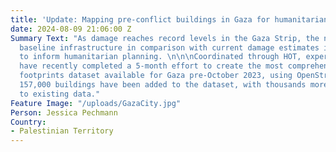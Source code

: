```yaml
---
title: 'Update: Mapping pre-conflict buildings in Gaza for humanitarian analysis'
date: 2024-08-09 21:06:00 Z
Summary Text: "As damage reaches record levels in the Gaza Strip, the need to understand
  baseline infrastructure in comparison with current damage estimates is critical
  to inform humanitarian planning. \n\n\nCoordinated through HOT, expert volunteers
  have recently completed a 5-month effort to create the most comprehensive building
  footprints dataset available for Gaza pre-October 2023, using OpenStreetMap. Over
  157,000 buildings have been added to the dataset, with thousands more improvements
  to existing data."
Feature Image: "/uploads/GazaCity.jpg"
Person: Jessica Pechmann
Country:
- Palestinian Territory
---
```


<html lang="en">
<head>
    <style>
        .image-container {
            display: flex;
            justify-content: center; 
            margin: 20px 0;
        }

        .image-container img {
            width: 80%; 
            height: auto; 
        }

        .image-container2 {
            display: flex;
            justify-content: center; 
            margin: 20px 0;
        }

        .image-container2 img {
            width: 65%; 
            height: auto; 
        }

        @media (max-width: 768px) {
            .image-container img {
                width: 50%; 
            }
        }

        @media (max-width: 480px) {
            .image-container img {
                width: 75%; 
            }
        }
    </style>
</head>
<body>
    <p>Increased conflict since October 2023 has caused a prolonged humanitarian crisis in the Gaza Strip, and massive damage is only complicating the situation. For humanitarian data analysts to understand what buildings are and are not damaged, a full understanding of pre-conflict buildings is needed as a baseline. Efforts to utilize AI and existing OSM datasets for this full baseline have been challenging as the datasets were not completely accurate. The area’s buildings were too dense, and information on the ground was impossible to collect safely.</p>

    <p>HOT’s remote and crowdsourced mapping methodology can collect detailed information visible on aerial imagery in hard-to-reach areas. In areas that are hard to reach due to conflict, HOT always balances data needs with <a href="https://www.hotosm.org/tools-and-data/data-principles/">responsible data practices</a> based on the context.</p>

    <p>Based on consultation with humanitarian and UN actors working in Gaza, HOT decided in February 2024 to create a pre-conflict dataset of all building footprints in OpenStreetMap. HOT’s <a href="https://www.hotosm.org/community/">community of OpenStreetMap volunteers</a> did all the <a href="https://wiki.openstreetmap.org/wiki/Gaza_Update_2024">data work</a>, coordinated through HOT’s <a href="https://tasks.hotosm.org/">Tasking Manager</a>. Volunteers made meticulous data edits to improve existing data and add missing data. Due to protection and data quality concerns, only expert volunteer teams were assigned to map and validate the area.</p>

    <div class="image-container">
        <img src="/uploads/Example%20of%20increased%20data%20quality%20in%20OpenStreetMap%20building%20footprints%20in%20Gaza.png" alt="Example of increased data quality in OpenStreetMap building footprints in Gaza">
    </div>

    <p>The updated data is live in OpenStreetMap and available via <a href="https://data.humdata.org/dataset/hotosm_pse_buildings?">HDX</a> or <a href="https://export.hotosm.org/v3/">HOT’s Export Tool</a>.</p>

    <h2>Other datasets: comparing ML buildings in Gaza with OSM</h2>

    <p>Increasing AI (machine-learning) detected buildings are a common, quick way to obtain building footprints across large areas. For many use cases, automated datasets created by ML image detection work well. For other use cases, the precision of a human-checked dataset, such as OSM, works better. Not all ML building datasets are the same, but for the sake of comparison and an example of differences to consider when comparing datasets, the below compares OSM to <a href="https://planetarycomputer.microsoft.com/dataset/ms-buildings">Microsoft’s ML building datasets</a> in Gaza. Overall, <strong>OSM has 18% more individual buildings in the Gaza strip</strong> (estimated 330,079 buildings vs 280,112 buildings).</p>

    <div class="image-container">
        <img src="/uploads/Gaza-AI-vs-OSM.png" alt="Examples of OSM vs AI in Gaza August 2024">
    </div>

    <h2>What’s next?</h2>

    <p>Now that all buildings in Gaza pre-conflict are reflected in OSM, data analysts can track which buildings are functional and which are destroyed. Eventually, we will be able to track demolition and rebuilding when the context allows.</p>

    <p>With increasingly complex emergencies displacing a <a href="https://www.unhcr.org/us/global-trends">record</a> number of people globally, aid organizations are struggling to keep up. HOT’s approach to coordinating with trained volunteers to remotely gather human-verified data on hard-to-reach areas is more important than ever. <strong>There are many ways to get involved with our efforts. Contact us at data@hotosm.org to partner, volunteer, or donate to ongoing efforts in conflict-affected areas worldwide</strong>.</p>

    <div class="image-container2">
        <img src="/uploads/Gaza%20Update%20Announcement%20Aug%202024.png" alt="Gaza Update Announcement Aug 2024">
    </div>

    <p><a href="https://drive.google.com/file/d/1kwKOQgfyAsU56D7HUAxKvUsDwiWwECmG/view?usp=sharing">Pdf version with the summary of Gaza Update 2024</a></p>

    <p>For information on recent damage in Gaza, visit <a href="https://experience.arcgis.com/experience/ea5c453e92724c6ba0a7b8a4037129be/page/UNOSAT/?org=unosat&views=Share">UNOSAT’s Gaza Interactive Data Platform</a> or the <a href="https://www.conflict-damage.org/">Decentralized Damage Mapping Group</a>.</p>

    <p><em>Cover image: Gaza City in 2006. Public domain.</em></p>
</body>
</html>